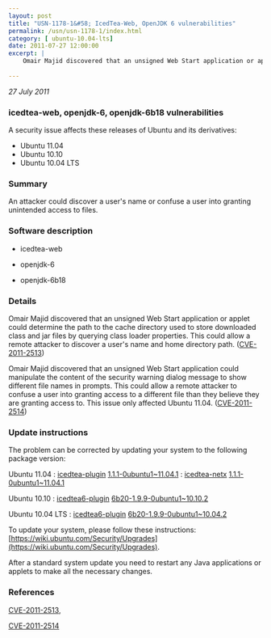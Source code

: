 ```yaml
---
layout: post
title: "USN-1178-1&#58; IcedTea-Web, OpenJDK 6 vulnerabilities"
permalink: /usn/usn-1178-1/index.html
category: [ ubuntu-10.04-lts]
date: 2011-07-27 12:00:00
excerpt: |
    Omair Majid discovered that an unsigned Web Start application or applet could determine the path to the cache directory used to store downloaded class and jar files by querying class loader properties. This could allow a remote attacker to discover a user&#39;s name and home directory path. ([CVE-2011-2513](http://people.ubuntu.com/~ubuntu-security/cve/CVE-2011-2513))
    
--- 
```

 
 

*27 July 2011*

### icedtea-web, openjdk-6, openjdk-6b18 vulnerabilities

A security issue affects these releases of Ubuntu and its derivatives:

* Ubuntu 11.04
* Ubuntu 10.10
* Ubuntu 10.04 LTS

### Summary

An attacker could discover a user&#39;s name or confuse a user into granting unintended access to files.

### Software description

* icedtea-web 

* openjdk-6 

* openjdk-6b18 

### Details

Omair Majid discovered that an unsigned Web Start application or applet could determine the path to the cache directory used to store downloaded class and jar files by querying class loader properties. This could allow a remote attacker to discover a user&#39;s name and home directory path. ([CVE-2011-2513](http://people.ubuntu.com/~ubuntu-security/cve/CVE-2011-2513))

Omair Majid discovered that an unsigned Web Start application could manipulate the content of the security warning dialog message to show different file names in prompts. This could allow a remote attacker to confuse a user into granting access to a different file than they believe they are granting access to. This issue only affected Ubuntu 11.04. ([CVE-2011-2514](http://people.ubuntu.com/~ubuntu-security/cve/CVE-2011-2514)) 

### Update instructions

The problem can be corrected by updating your system to the following package version:

Ubuntu 11.04
 : [icedtea-plugin](https://launchpad.net/ubuntu/+source/icedtea-web) <span> [1.1.1-0ubuntu1~11.04.1](https://launchpad.net/ubuntu/+source/icedtea-web/1.1.1-0ubuntu1~11.04.1) </span> 
 : [icedtea-netx](https://launchpad.net/ubuntu/+source/icedtea-web) <span> [1.1.1-0ubuntu1~11.04.1](https://launchpad.net/ubuntu/+source/icedtea-web/1.1.1-0ubuntu1~11.04.1) </span> 

Ubuntu 10.10
 : [icedtea6-plugin](https://launchpad.net/ubuntu/+source/openjdk-6) <span> [6b20-1.9.9-0ubuntu1~10.10.2](https://launchpad.net/ubuntu/+source/openjdk-6/6b20-1.9.9-0ubuntu1~10.10.2) </span> 

Ubuntu 10.04 LTS
 : [icedtea6-plugin](https://launchpad.net/ubuntu/+source/openjdk-6) <span> [6b20-1.9.9-0ubuntu1~10.04.2](https://launchpad.net/ubuntu/+source/openjdk-6/6b20-1.9.9-0ubuntu1~10.04.2) </span> 

To update your system, please follow these instructions: [https://wiki.ubuntu.com/Security/Upgrades](https://wiki.ubuntu.com/Security/Upgrades).

After a standard system update you need to restart any Java applications or applets to make all the necessary changes. 

### References

 
 [CVE-2011-2513](http://people.ubuntu.com/~ubuntu-security/cve/CVE-2011-2513), 

 [CVE-2011-2514](http://people.ubuntu.com/~ubuntu-security/cve/CVE-2011-2514)
 

